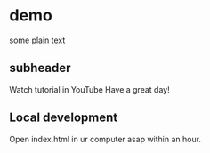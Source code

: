 # demo
some plain text
## subheader
Watch tutorial in YouTube
Have a great day!
## Local development
Open index.html in ur computer asap within an hour.
